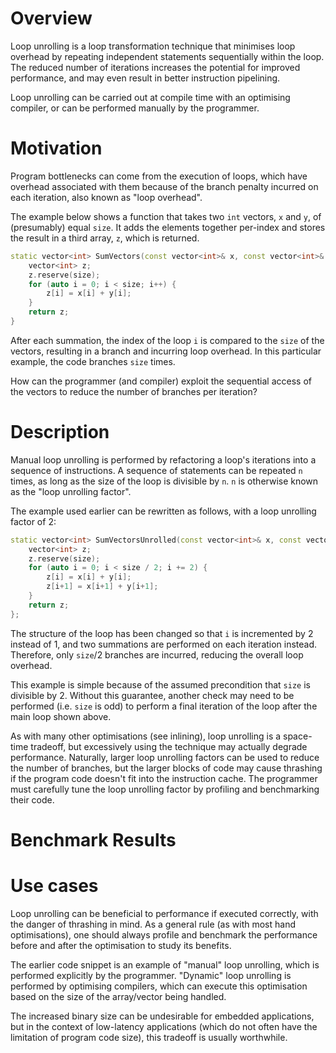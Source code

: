 # Overview

Loop unrolling is a loop transformation technique that minimises loop overhead by repeating independent statements sequentially within the loop. The reduced number of iterations increases the potential for improved performance, and may even result in better instruction pipelining.

Loop unrolling can be carried out at compile time with an optimising compiler, or can be performed manually by the programmer.

# Motivation

Program bottlenecks can come from the execution of loops, which have overhead associated with them because of the branch penalty incurred on each iteration, also known as "loop overhead".

The example below shows a function that takes two `int` vectors, `x` and `y`, of (presumably) equal `size`. It adds the elements together per-index and stores the result in a third array, `z`, which is returned.

```c++
static vector<int> SumVectors(const vector<int>& x, const vector<int>& y, int size) {
    vector<int> z;
    z.reserve(size);
    for (auto i = 0; i < size; i++) {
        z[i] = x[i] + y[i];
    }
    return z;
}
```

After each summation, the index of the loop `i` is compared to the `size` of the vectors, resulting in a branch and incurring loop overhead. In this particular example, the code branches `size` times.

How can the programmer (and compiler) exploit the sequential access of the vectors to reduce the number of branches per iteration?

# Description

Manual loop unrolling is performed by refactoring a loop's iterations into a sequence of instructions. A sequence of statements can be repeated `n` times, as long as the size of the loop is divisible by `n`. `n` is otherwise known as the "loop unrolling factor".

The example used earlier can be rewritten as follows, with a loop unrolling factor of 2:

```c++
static vector<int> SumVectorsUnrolled(const vector<int>& x, const vector<int>& y, int size) {
    vector<int> z;
    z.reserve(size);
    for (auto i = 0; i < size / 2; i += 2) {
        z[i] = x[i] + y[i];
        z[i+1] = x[i+1] + y[i+1];
    }
    return z;
};
```

The structure of the loop has been changed so that `i` is incremented by 2 instead of 1, and two summations are performed on each iteration instead. Therefore, only `size`/2 branches are incurred, reducing the overall loop overhead.

This example is simple because of the assumed precondition that `size` is divisible by 2. Without this guarantee, another check may need to be performed (i.e. `size` is odd) to perform a final iteration of the loop after the main loop shown above.

As with many other optimisations (see inlining), loop unrolling is a space-time tradeoff, but excessively using the technique may actually degrade performance. Naturally, larger loop unrolling factors can be used to reduce the number of branches, but the larger blocks of code may cause thrashing if the program code doesn't fit into the instruction cache. The programmer must carefully tune the loop unrolling factor by profiling and benchmarking their code.

# Benchmark Results

# Use cases

Loop unrolling can be beneficial to performance if executed correctly, with the danger of thrashing in mind. As a general rule (as with most hand optimisations), one should always profile and benchmark the performance before and after the optimisation to study its benefits.

The earlier code snippet is an example of "manual" loop unrolling, which is performed explicitly by the programmer. "Dynamic" loop unrolling is performed by optimising compilers, which can execute this optimisation based on the size of the array/vector being handled.

The increased binary size can be undesirable for embedded applications, but in the context of low-latency applications (which do not often have the limitation of program code size), this tradeoff is usually worthwhile.